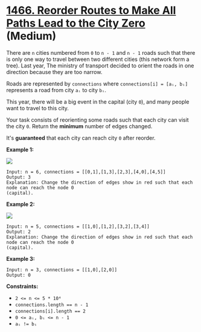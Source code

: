 # [1466. Reorder Routes to Make All Paths Lead to the City Zero][link] (Medium)

[link]: https://leetcode.com/problems/reorder-routes-to-make-all-paths-lead-to-the-city-zero/

There are `n` cities numbered from `0` to `n - 1` and `n - 1` roads such that there is only one way to
travel between two different cities (this network form a tree). Last year, The ministry of transport
decided to orient the roads in one direction because they are too narrow.

Roads are represented by `connections` where `connections[i] = [aᵢ, bᵢ]` represents a road from city
`aᵢ` to city `bᵢ`.

This year, there will be a big event in the capital (city `0`), and many people want to travel to
this city.

Your task consists of reorienting some roads such that each city can visit the city `0`. Return the
**minimum** number of edges changed.

It's **guaranteed** that each city can reach city `0` after reorder.

**Example 1:**

![](https://assets.leetcode.com/uploads/2020/05/13/sample_1_1819.png)

```
Input: n = 6, connections = [[0,1],[1,3],[2,3],[4,0],[4,5]]
Output: 3
Explanation: Change the direction of edges show in red such that each node can reach the node 0
(capital).
```

**Example 2:**

![](https://assets.leetcode.com/uploads/2020/05/13/sample_2_1819.png)

```
Input: n = 5, connections = [[1,0],[1,2],[3,2],[3,4]]
Output: 2
Explanation: Change the direction of edges show in red such that each node can reach the node 0
(capital).
```

**Example 3:**

```
Input: n = 3, connections = [[1,0],[2,0]]
Output: 0
```

**Constraints:**

- `2 <= n <= 5 * 10⁴`
- `connections.length == n - 1`
- `connections[i].length == 2`
- `0 <= aᵢ, bᵢ <= n - 1`
- `aᵢ != bᵢ`
